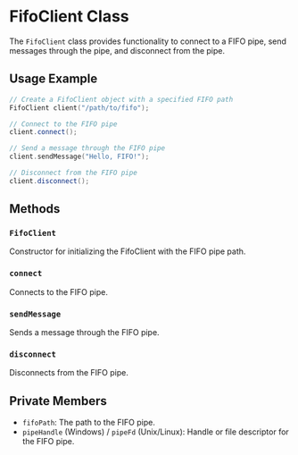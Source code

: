 # FifoClient Class

The `FifoClient` class provides functionality to connect to a FIFO pipe, send messages through the pipe, and disconnect from the pipe.

## Usage Example

```cpp
// Create a FifoClient object with a specified FIFO path
FifoClient client("/path/to/fifo");

// Connect to the FIFO pipe
client.connect();

// Send a message through the FIFO pipe
client.sendMessage("Hello, FIFO!");

// Disconnect from the FIFO pipe
client.disconnect();
```

## Methods

### `FifoClient`

Constructor for initializing the FifoClient with the FIFO pipe path.

### `connect`

Connects to the FIFO pipe.

### `sendMessage`

Sends a message through the FIFO pipe.

### `disconnect`

Disconnects from the FIFO pipe.

## Private Members

- `fifoPath`: The path to the FIFO pipe.
- `pipeHandle` (Windows) / `pipeFd` (Unix/Linux): Handle or file descriptor for the FIFO pipe.
